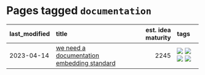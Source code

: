 # Pages tagged `documentation`

|last_modified|title|est. idea maturity|tags
|:---|:---|---:|:---|
|2023-04-14|[we need a documentation embedding standard](../doc-embed-standard.md)|2245|[![](https://img.shields.io/badge/tag-accessibility-2b1224)](../tags/accessibility.md) [![](https://img.shields.io/badge/tag-documentation-254eb)](../tags/documentation.md) [![](https://img.shields.io/badge/tag-standard-fde018)](../tags/standard.md) [![](https://img.shields.io/badge/tag-tooling-50c04b)](../tags/tooling.md)|